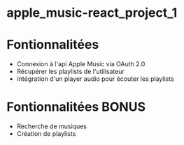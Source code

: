   # apple_music-react_project_1
  # Fontionnalitées 
  - Connexion à l'api Apple Music via OAuth 2.0
  - Récupérer les playlists de l'utilisateur
  - Intégration d'un player audio pour écouter les playlists
  
  # Fontionnalitées BONUS
  - Recherche de musiques
  - Création de playlists